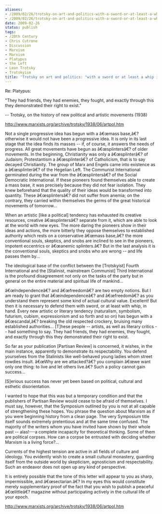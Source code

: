 ```yaml
---
aliases:
- /2009/02/26/trotsky-on-art-and-politics-with-a-sword-or-at-least-a-whip-in-hand
- /2009/02/26/trotsky-on-art-and-politics-with-a-sword-or-at-least-a-whip-in-hand-2
date: 2009-02-26
status: publish
tags:
- /20th Century
- Chris Cutrone
- Discussion
- Marxism
- Marxism
- Platypus
- the Left
- Leon Trotsky
- Trotskyism
title: 'Trotsky on art and politics: "with a sword or at least a whip in hand"'
---
```


Re: Platypus:

"They had friends, they had enemies, they fought, and exactly through this they demonstrated their right to exist."

-- Trotsky, on the history of new political and artistic movements (1938)

<http://www.marxists.org/archive/trotsky/1938/06/artpol.htm>

Not a single progressive idea has begun with a â€œmass base,â€? otherwise it would not have been a progressive idea. It is only in its last stage that the idea finds its masses -- if, of course, it answers the needs of progress. All great movements have begun as â€œsplintersâ€? of older movements. In the beginning, Christianity was only a â€œsplinterâ€? of Judaism; Protestantism a â€œsplinterâ€? of Catholicism, that is to say decayed Christianity. The group of Marx and Engels came into existence as a â€œsplinterâ€? of the Hegelian Left. The Communist International germinated during the war from the â€œsplintersâ€? of the Social Democratic International. If these pioneers found themselves able to create a mass base, it was precisely because they did not fear isolation. They knew beforehand that the quality of their ideas would be transformed into quantity. These â€œsplintersâ€? did not suffer from anemia; on the contrary, they carried within themselves the germs of the great historical movements of tomorrow...

When an artistic [like a political] tendency has exhausted its creative resources, creative â€œsplintersâ€? separate from it, which are able to look at the world with new eyes. The more daring the pioneers show in their ideas and actions, the more bitterly they oppose themselves to established authority which rests on a conservative â€œmass base,â€? the more conventional souls, skeptics, and snobs are inclined to see in the pioneers, impotent eccentrics or â€œanemic splinters.â€? But in the last analysis it is the conventional souls, skeptics and snobs who are wrong -- and life passes them by...

The ideological base of the conflict between the [Trotskyist] Fourth International and the [Stalinist, mainstream Communist] Third International is the profound disagreement not only on the tasks of the party but in general on the entire material and spiritual life of mankind...

â€œIndependenceâ€? and â€œfreedomâ€? are two empty notions. But I am ready to grant that â€œindependenceâ€? and â€œfreedomâ€? as you understand them represent some kind of actual cultural value. Excellent! But then it is necessary to defend them with sword, or at least with whip, in hand. Every new artistic or literary tendency (naturalism, symbolism, futurism, cubism, expressionism and so forth and so on) has begun with a â€œscandal,â€? breaking the old respected crockery, bruising many established authorities... [T]hese people -- artists, as well as literary critics -- had something to say. They had friends, they had enemies, they fought, and exactly through this they demonstrated their right to exist.

So far as your publication [Partisan Review] is concerned, it wishes, in the main instance, apparently to demonstrate its respectability. You defend yourselves from the Stalinists like well-behaved young ladies whom street rowdies insult. â€œWhy are we attacked?â€? you complain â€œwe want only one thing: to live and let others live.â€? Such a policy cannot gain success...

[S]erious success has never yet been based on political, cultural and esthetic disorientation.

I wanted to hope that this was but a temporary condition and that the publishers of Partisan Review would cease to be afraid of themselves. I must say, however, that the Symposium outlined by you is not at all capable of strengthening these hopes. You phrase the question about Marxism as if you were beginning history from a clean page. The very Symposium title itself sounds extremely pretentious and at the same time confused. The majority of the writers whom you have invited have shown by their whole past -- alas!---a complete incapacity for theoretical thinking. Some of them are political corpses. How can a corpse be entrusted with deciding whether Marxism is a living force?...

Currents of the highest tension are active in all fields of culture and ideology. You evidently wish to create a small cultural monastery, guarding itself from the outside world by skepticism, agnosticism and respectability. Such an endeavor does not open up any kind of perspective.

It is entirely possible that the tone of this letter will appear to you as sharp, impermissible, and â€œsectarian.â€? In my eyes this would constitute merely supplementary proof of the fact that you wish to publish a peaceful â€œlittleâ€? magazine without participating actively in the cultural life of your epoch.

<http://www.marxists.org/archive/trotsky/1938/06/artpol.htm>

